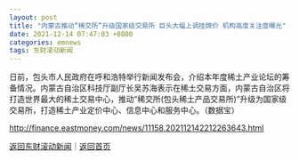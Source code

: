 ```yaml
---
layout: post
title: "内蒙古推动“稀交所”升级国家级交易所 巨头大幅上调挂牌价 机构高度关注度曝光"
date: 2021-12-14 07:47:03 +0800
categories: emnews
tags: 东财滚动新闻
---
```


日前，包头市人民政府在呼和浩特举行新闻发布会，介绍本年度稀土产业论坛的筹备情况。内蒙古自治区科技厅副厅长吴苏海表示在稀土交易方面，内蒙古自治区将打造世界最大的稀土交易中心，推动“稀交所(包头稀土产品交易所)”升级为国家级交易所，打造稀土产业定价中心、信息中心和服务中心。（数据宝）

<http://finance.eastmoney.com/news/11158,202112142212263643.html>

[返回东财滚动新闻](//finews.withounder.com/emnews/)｜[返回首页](//finews.withounder.com/)